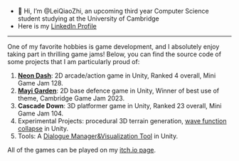- 👋 Hi, I’m @LeiQiaoZhi, an upcoming third year Computer Science student studying at the University of Cambridge
- Here is my [LinkedIn Profile](https://www.linkedin.com/in/qiaozhilei/)

---

One of my favorite hobbies is game development, and I absolutely enjoy taking part in thrilling game jams! Below, you can find the source code of some projects that I am particularly proud of:

1. **[Neon Dash](https://github.com/LeiQiaoZhi/NeonDash)**: 2D arcade/action game in Unity, Ranked 4 overall, Mini Game Jam 128.
2. **[Mayi Garden](https://github.com/LeiQiaoZhi/MAYIGarden)**: 2D base defence game in Unity, Winner of best use of theme, Cambridge Game Jam 2023.
3. **Cascade Down**: 3D platformer game in Unity, Ranked 23 overall, Mini Game Jam 104.
4. Experimental Projects: procedural 3D terrain generation, [wave function collapse](https://github.com/LeiQiaoZhi/WaveFunctionCollapseUnity/tree/master) in Unity.
5. Tools: A [Dialogue Manager&Visualization Tool](https://github.com/LeiQiaoZhi/UnityDialogueSystem) in Unity.

All of the games can be played on my [itch.io page](https://georgelei.itch.io/).

<!---
LeiQiaoZhi/LeiQiaoZhi is a ✨ special ✨ repository because its `README.md` (this file) appears on your GitHub profile.
You can click the Preview link to take a look at your changes.
--->
